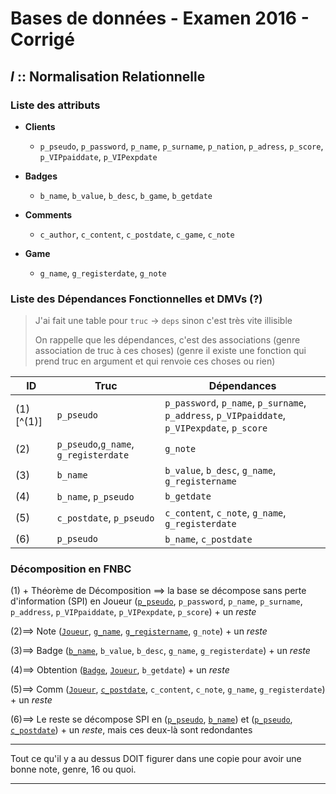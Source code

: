# Bases de données - Examen 2016 - Corrigé

## $I$ :: Normalisation Relationnelle

### Liste des attributs

- **Clients**
  
  - `p_pseudo`, `p_password`, `p_name`, `p_surname`, `p_nation`, `p_adress`, `p_score`, `p_VIPpaiddate`, `p_VIPexpdate`

- **Badges**
  
  - `b_name`, `b_value`, `b_desc`, `b_game`, `b_getdate`

- **Comments**
  
  - `c_author`, `c_content`, `c_postdate`, `c_game`, `c_note`

- **Game**
  
  - `g_name`, `g_registerdate`, `g_note`

### Liste des Dépendances Fonctionnelles et DMVs (?)

>  J'ai fait une table pour `truc` $\rightarrow$ `deps` sinon c'est très vite illisible
> 
> On rappelle que les dépendances, c'est des associations (genre association de truc à ces choses) (genre il existe une fonction qui prend truc en argument et qui renvoie ces choses ou rien)

| ID           | Truc                                  | Dépendances                                                                                  |
| ------------ | ------------------------------------- | -------------------------------------------------------------------------------------------- |
| $(1)$ [^(1)] | `p_pseudo`                            | `p_password`, `p_name`, `p_surname`, `p_address`, `p_VIPpaiddate`, `p_VIPexpdate`, `p_score` |
| $(2)$        | `p_pseudo`,`g_name`, `g_registerdate` | `g_note`                                                                                     |
| $(3)$        | `b_name`                              | `b_value`, `b_desc`, `g_name`, `g_registername`                                              |
| $(4)$        | `b_name`, `p_pseudo`                  | `b_getdate`                                                                                  |
| $(5)$        | `c_postdate`, `p_pseudo`              | `c_content`, `c_note`, `g_name`, `g_registerdate`                                            |
| $(6)$        | `p_pseudo`                            | `b_name`, `c_postdate`                                                                       |

### Décomposition en FNBC

$(1)$ + Théorème de Décomposition $\implies$ la base se décompose sans perte d'information (SPI) en Joueur (<u>`p_pseudo`</u>, `p_password`, `p_name`, `p_surname`, `p_address`, `p_VIPpaiddate`, `p_VIPexpdate`, `p_score`) + un *reste* 

$(2) \implies$ Note (<u>`Joueur`</u>, <u>`g_name`</u>, <u>`g_registername`</u>, `g_note`) + un *reste*

$(3) \implies$ Badge (<u>`b_name`</u>, `b_value`, `b_desc`, `g_name`, `g_registerdate`) + un *reste*

$(4) \implies$ Obtention (<u>`Badge`</u>, <u>`Joueur`</u>, `b_getdate`) + un *reste*

$(5) \implies$ Comm (<u>`Joueur`</u>, <u>`c_postdate`</u>, `c_content`, `c_note`, `g_name`, `g_registerdate`) + un *reste*

$(6) \implies$ Le reste se décompose SPI en (<u>`p_pseudo`</u>, <u>`b_name`</u>) et (<u>`p_pseudo`</u>, <u>`c_postdate`</u>) + un *reste*, mais ces deux-là sont redondantes

---

Tout ce qu'il y a au dessus DOIT figurer dans une copie pour avoir une bonne note, genre, 16 ou quoi.

---


